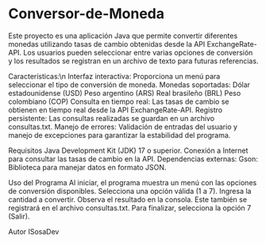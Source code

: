 # Conversor-de-Moneda

Este proyecto es una aplicación Java que permite convertir diferentes monedas utilizando tasas de cambio obtenidas desde la API ExchangeRate-API. Los usuarios pueden seleccionar entre varias opciones de conversión y los resultados se registran en un archivo de texto para futuras referencias.

Características:\n
Interfaz interactiva: Proporciona un menú para seleccionar el tipo de conversión de moneda.
Monedas soportadas:
Dólar estadounidense (USD)
Peso argentino (ARS)
Real brasileño (BRL)
Peso colombiano (COP)
Consulta en tiempo real: Las tasas de cambio se obtienen en tiempo real desde la API ExchangeRate-API.
Registro persistente: Las consultas realizadas se guardan en un archivo consultas.txt.
Manejo de errores: Validación de entradas del usuario y manejo de excepciones para garantizar la estabilidad del programa.

Requisitos
Java Development Kit (JDK) 17 o superior.
Conexión a Internet para consultar las tasas de cambio en la API.
Dependencias externas:
Gson: Biblioteca para manejar datos en formato JSON.

Uso del Programa
Al iniciar, el programa muestra un menú con las opciones de conversión disponibles.
Selecciona una opción válida (1 a 7).
Ingresa la cantidad a convertir.
Observa el resultado en la consola. Este también se registrará en el archivo consultas.txt.
Para finalizar, selecciona la opción 7 (Salir).

Autor
ISosaDev
